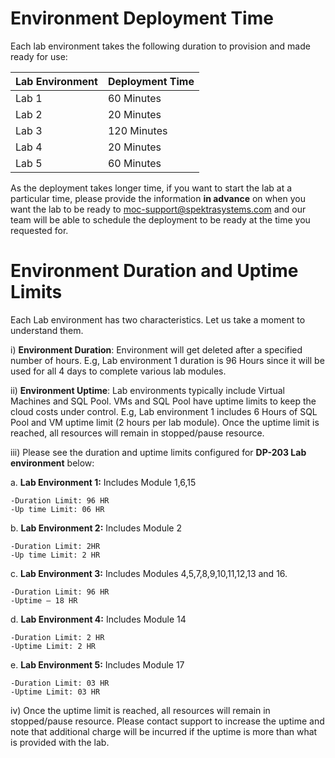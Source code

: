 
# Environment Deployment Time

Each lab environment takes the following duration to provision and made ready for use:

|Lab Environment|	Deployment Time|
|---------------|----------------|
|Lab 1	|60 Minutes|
|Lab 2	|20 Minutes|
|Lab 3	|120 Minutes	|
|Lab 4	|20 Minutes|
|Lab 5	|60 Minutes|


As the deployment takes longer time, if you want to start the lab at a particular time, please provide the information **in advance** on when you want the 
lab to be ready to moc-support@spektrasystems.com and our team will be able to schedule the deployment to be ready at the time you requested for. 


# Environment Duration and Uptime Limits 

Each Lab environment has two characteristics. Let us take a moment to understand them.

i)	**Environment Duration**: Environment will get deleted after a specified number of hours. E.g, Lab environment 1 duration is 96 Hours since it will be used for all 4 days to complete various lab modules. 

ii)	 **Environment Uptime**: Lab environments typically include Virtual Machines and SQL Pool. VMs and SQL Pool have uptime limits to keep the cloud costs under control.  E.g, Lab environment 1 includes 6 Hours of SQL Pool and VM uptime limit (2 hours per lab module). Once the uptime limit is reached, all resources will remain in stopped/pause resource.

iii)	 Please see the duration and uptime limits configured for **DP-203 Lab environment** below: 

a.	**Lab Environment 1:** Includes Module 1,6,15  

    -Duration Limit: 96 HR 
    -Up time Limit: 06 HR
    
b.	**Lab Environment 2:** Includes Module 2 

    -Duration Limit: 2HR
    -Up time Limit: 2 HR
    
c.	**Lab Environment 3:** Includes Modules 4,5,7,8,9,10,11,12,13 and 16. 

    -Duration Limit: 96 HR
    -Uptime – 18 HR
d.	**Lab Environment 4:** Includes Module 14 

    -Duration Limit: 2 HR
    -Uptime Limit: 2 HR
e.	**Lab Environment 5:** Includes Module 17 

    -Duration Limit: 03 HR
    -Uptime Limit: 03 HR

iv)	Once the uptime limit is reached, all resources will remain in stopped/pause resource. Please contact support to increase the uptime and note that additional charge will be incurred if the uptime is more than what is provided with the lab.
